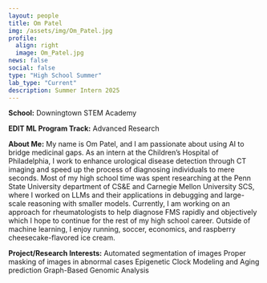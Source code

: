 ```yaml
---
layout: people
title: Om Patel
img: /assets/img/Om_Patel.jpg
profile:
  align: right
  image: Om_Patel.jpg
news: false
social: false
type: "High School Summer"
lab_type: "Current"
description: Summer Intern 2025
---
```


**School:** Downingtown STEM Academy

**EDIT ML Program Track:**
Advanced Research

**About Me:**
My name is Om Patel, and I am passionate about using AI to bridge medicinal gaps. As an intern at the Children’s Hospital of Philadelphia, I work to enhance urological disease detection through CT imaging and speed up the process of diagnosing individuals to mere seconds. Most of my high school time was spent researching at the Penn State University department of CS&E and Carnegie Mellon University SCS, where I worked on LLMs and their applications in debugging and large-scale reasoning with smaller models. Currently, I  am working on an approach for rheumatologists to help diagnose FMS rapidly and objectively which I hope to continue for the rest of my high school career. Outside of machine learning, I enjoy running, soccer, economics, and raspberry cheesecake-flavored ice cream.

**Project/Research Interests:**
Automated segmentation of images
Proper masking of images in abnormal cases
Epigenetic Clock Modeling and Aging prediction
Graph-Based Genomic Analysis

    
